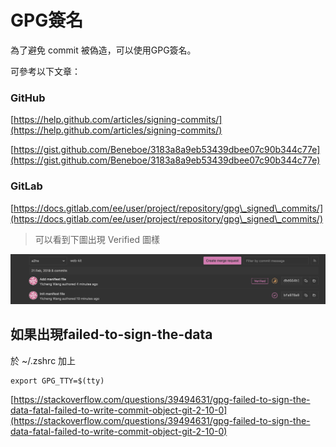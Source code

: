 # GPG簽名

為了避免 commit 被偽造，可以使用GPG簽名。

可參考以下文章：

### GitHub

[https://help.github.com/articles/signing-commits/](https://help.github.com/articles/signing-commits/)

[https://gist.github.com/Beneboe/3183a8a9eb53439dbee07c90b344c77e](https://gist.github.com/Beneboe/3183a8a9eb53439dbee07c90b344c77e)

### GitLab

[https://docs.gitlab.com/ee/user/project/repository/gpg\_signed\_commits/](https://docs.gitlab.com/ee/user/project/repository/gpg\_signed\_commits/)

> 可以看到下圖出現 Verified 圖樣

![](<../.gitbook/assets/Screen Shot 2019-02-21 at 12.24.34 PM.png>)

## 如果出現failed-to-sign-the-data

於 \~/.zshrc 加上

```
export GPG_TTY=$(tty)
```

[https://stackoverflow.com/questions/39494631/gpg-failed-to-sign-the-data-fatal-failed-to-write-commit-object-git-2-10-0](https://stackoverflow.com/questions/39494631/gpg-failed-to-sign-the-data-fatal-failed-to-write-commit-object-git-2-10-0)
